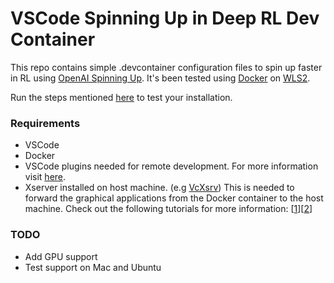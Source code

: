# VSCode Spinning Up in Deep RL Dev Container

This repo contains simple .devcontainer configuration files to spin up faster in RL using [OpenAI Spinning Up](https://spinningup.openai.com/en/latest/).
It's been tested using [Docker](https://www.docker.com/) on [WLS2](https://docs.microsoft.com/en-us/windows/wsl/install-win10). 

Run the steps mentioned [here](https://spinningup.openai.com/en/latest/user/installation.html#check-your-install) to test your installation.

### Requirements
* VSCode
* Docker
* VSCode plugins needed for remote development. For more information visit [here](https://code.visualstudio.com/blogs/2020/07/01/containers-wsl).
* Xserver installed on host machine. (e.g [VcXsrv](https://sourceforge.net/projects/vcxsrv/)) This is needed to forward the graphical applications from the Docker container to the host machine. Check out the following tutorials for more information: [[1](https://marinerobotics.gtorg.gatech.edu/running-ros-with-gui-in-docker-using-windows-subsystem-for-linux-2-wsl2/)][[2](https://dev.to/darksmile92/run-gui-app-in-linux-docker-container-on-windows-host-4kde)]

### TODO
* Add GPU support
* Test support on Mac and Ubuntu
